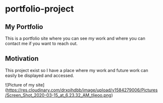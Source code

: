 # portfolio-project

## My Portfolio
This is a portfolio site where you can see my work and where you can contact me if you want to reach out.

## Motivation
This project exist so I have a place where my work and future work can easily be displayed and accessed.

![Picture of my site] (https://res.cloudinary.com/drxoihdbb/image/upload/v1584279006/Pictures/Screen_Shot_2020-03-15_at_6.23.32_AM_tljeoo.png)
